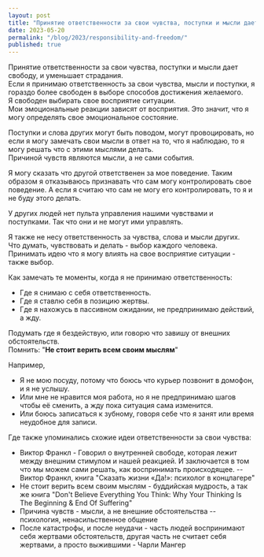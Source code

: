 ```yaml
---
layout: post
title: "Принятие ответственности за свои чувства, поступки и мысли дает свободу, и уменьшает страдания"
date: 2023-05-20
permalink: "/blog/2023/responsibility-and-freedom/"
published: true
---
```


Принятие ответственности за свои чувства, поступки и мысли дает свободу, и уменьшает страдания.\
Если я принимаю ответственность за свои чувства, мысли и поступки, я гораздо более свободен в выборе способов достижения желаемого.\
Я свободен выбирать свое восприятие ситуации.\
Мои эмоциональные реакции зависят от восприятия. Это значит, что я могу определять свое эмоциональное состояние.

Поступки и слова других могут быть поводом, могут провоцировать, но если я могу замечать свои мысли в ответ на то, что я наблюдаю, то я могу решать что с этими мыслями делать.\
Причиной чувств являются мысли, а не сами события.

Я могу сказать что другой ответственен за мое поведение. Таким образом я отказываюсь признавать что сам могу контролировать свое поведение.
А если я считаю что сам не могу его контролировать, то я и не буду этого делать.

У других людей нет пульта управления нашими чувствами и поступками. Так что они и не могут ими управлять.

Я также не несу ответственность за чувства, слова и мысли других.\
Что думать, чувствовать и делать -  выбор каждого человека.\
Принимать идею что я могу влиять на свое восприятие ситуации - также выбор.

Как замечать те моменты, когда я не принимаю ответственность:
* Где я снимаю с себя ответственность.
* Где я ставлю себя в позицию жертвы.
* Где я нахожусь в пассивном ожидании, не предпринимаю действий, а жду.

Подумать где я бездействую, или говорю что завишу от внешних обстоятельств.\
Помнить: "**Не стоит верить всем своим мыслям**"

Например,
* Я не мою посуду, потому что боюсь что курьер позвонит в домофон, и я не услышу.
* Или мне не нравится моя работа, но я не предпринимаю шагов чтобы её сменить, а жду пока ситуация сама изменится.
* Или боюсь записаться к зубному, говоря себе что я занят или время неудобное для записи.

Где также упоминались схожие идеи ответственности за свои чувства:
* Виктор Франкл - Говорил о внутренней свободе, которая лежит между внешним стимулом и нашей реакцией. И заключается в том что мы можем сами решать, как воспринимать происходящее. -- Виктор Франкл, книга "Сказать жизни «Да!»: психолог в концлагере"
* Не стоит верить всем своим мыслям - буддийская мудрость, а так же книга "Don't Believe Everything You Think: Why Your Thinking Is The Beginning & End Of Suffering"
* Причина чувств - мысли, а не внешние обстоятельства -- психология, ненасильственное общение
* После катастрофы, и после неудачи - часть людей воспринимают себя жертвами обстоятельств, другая часть не считает себя жертвами, а просто выжившими - Чарли Мангер
